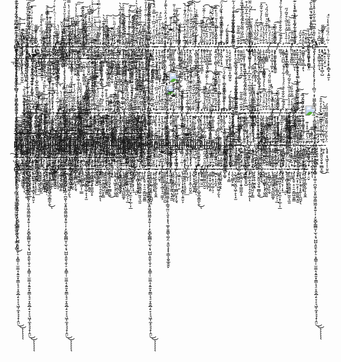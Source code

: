 ę̴̢̡̨̧̢̢̧̧̢̧̨̨̢̧̡̛̛̛̛̛̛͕̹̩̻̤̜͙̦͖͚̙͇̭̰͚̭̬̦͕̞̻͚͚̯̭̬̘͎̩͇͉̙̻̻̪̘̩̪̫̹̟̠̟͖̜̼͓͖̦͙͚̣̠̪̯̬̩̮̞͈͖̭͚͖̰͙̠͍̜͎̣̗̬̻̙͇̻̮̩̫̖͔̘̺̺͕͈̱̖̯͎̠͕̭̳̹̜̫̼̼̝͔͍̱͙͈̳͕̘̠̞̭̭̲̗̠̞͔͉͖͎̼͙͉͉̝̜̭̤̈̄̃̾́̋̄̍̅͊͆̿̍̆͋̾͒̽͐̆͐͛̎̔́̈́͒̃̓̈́̽̒́̃͆̏̆̅̋͊͗̓̇͗̿̄̎͛̉̈́̍̅̄̏̍̌̈́̊̊͗̅̿̌͆̒́̂̀̓̍̂́̅͒̍͛̿͆̓̂̍͋̋̔͂̆̒̏͒̎͆̋͋̋̋̄̈̍̅̇̇́̉͛̆̒͌̓͒̒̎̅͂̃̋̇̔͆͌̈́̾̋̈̄́̽̀͋͂̆͒̊̆̏͗͐̊͛̒̒̇̈́̎̾̏̀͊̔͑́͋̂̿̽̓̿̈́͆̀̏̀͗̍̽̎́̍͑̐̾̋̓̆̐̉̈́̃̏̾̀̄̃́̂̇̉̃̍̀̔̾̀̆̇̓̈́̀̃̂̎͒̾͑̒̈́̚͘͘͘͘̚̚̚̚͘͘̚̚̕̚̚͜͜͝͝͝͠͝͝͝͝͠͝͝͝͠͝͠͝ͅͅͅͅͅͅ-ͤ̊̓̎͒͏̢̬͍̪̱̳̥̖̯͓̠͇̗̙͠ͅ-̵̧͌͐̆ͮ̃͢͏̼̣̖͖͍̬̫̞̗͈͍͙̠͔̻̟̤-̸̜͈̯͖͙̖̹͚̬̈́̀̈͐̍͑̅͟-̋̓ͪ͆̒͒ͪ̒ͥ̓ͦ̍̿̉̀̑̚̚͝͏̵̷̫̟͕̯̗̺̥-̩̘̮͕͇͖̗̗̼̹̞ͯ̅͆̐ͪ͝-̶̨̋͆͌̍ͮ̄̎ͦ̋̕҉̧͉̮̭̮̯͎̼͙̩̟̻̹̺-̵̦͖͍̙̦̤͙̹̮̏̓̾ͥ̓̄̋͘͞-̢̦̼͈̝̦͓͙̙̝̻͓͎͍̮͕ͥ̃ͥ̈́̏ͩ͒̔̾ͧ́͘͟ͅ-̓́͋ͦ͗͏͍̦͓̗͉͖͕̲͚̝̭̠̙̜̥̬̠̗͟-̸͎̹̲̩̦͂ͭͩ̽ͥ̾̊̅ͫ͗̽̉͌ͦ̚͢͠-̨̧̩̗̗͙̼̜̮̤̬̼ͬ̓͛ͪͣͬ̅ͫͭ͟ͅ-̢̺̟̟̝̣̯̺̬͎͍́̓̀̉ͤ́͑ͧ̎̒͗͊̕ͅ-̸̸̴̧̠̖̜̬͚̟̞͚̝̙̣ͮͪ́̅̈́ͯ̐͗͗ͥͭͪ̒͒ͥ́ͥ̌̚͞-͌ͨ̆̏̄ͫ͑͑̀҉҉͓̝͔͕̙̖̦͈̹͕̺̥̲̭̳̼̙̱͜ͅ-̸̴͖͓̟̫͍̤͍̫̀̾̑ͣ̃-̷̸͇͚͚̰̼͈̦̬̮ͫ̎͛̑̈́̃̑ͩͦ̍́͜-̸̛̦͈̘̥͕̙̖̰͎ͧͧ̾̃ͦ̂ͫ͂ͯ̿͟͠-͋͐ͧ̓̎ͪͣ̓̏̾̐͛ͩ͑̔̿̽҉͏̛̩̼͈͙̱̹̺̝̲͕͈-̷̶̛̳͚̦̝̖̹͎̼̗͕̦ͪ͆̉̂̎̆ͯ̈́͑͗ͬ-̫͍̙̣̦͓̰̞̂̇ͯ͊̓̓͑̒́̚͘͜͟-̷̮̲̥͕̼̤͓̗͖͖̠̗̬͉͋͂͊̔ͬ̒́̐̄̏ͯ̀-̴̡̛̭͈̺͍͓̭͕̝̍͒͌̽̿̎-͌ͦ̽͛ͧ̑͊̋̎͑͐ͪ̔̈̌͏̢̗̝͙̭̺̻͔̰̬͎͙̻̳̰̳͓͚̬̕-͑̔̈̌̉͒͐̅ͪ́ͮ̂̃͠͠͏̧͚̝̳̫͓̟͍͈͙̹̱̥͔͝ͅ-̡̟͉̩̳̾̑ͣ̇͒ͫ̍̅ͮ̅̍̽̍́̐͆́́͟-̨̯̖͚͈̙̫̭͋̿ͤͫ̔͛̑͋̍͛ͥ̽̏ͧ͗̍ͮ̾̔́͢͞͠-̖̰͉̻̤͓̬͖̞͖̹̞̖̝̫̎̎͊ͦ́ͬ̏̈́̇̽ͪ͢͞-̶̷̧̼̰̯̱͖̈̈̅͌̎̉-̯͕͖̪͕̜̯̟͇̼̰͎̠ͯͪ̍́̃͑̐̽ͥͪͪͤ̓͋̿ͦͮ̅̚̕͠-̛̤͕͙̋̈́̍̓ͯ̊̽̇͊͢ͅ-̡̱̤͇̯͈̝̺͆ͬ̓ͪ̀͡͞-̴̢ͪ̐̄͊͛ͣ̑҉̞̙͚̤̭͓̼̜̖̝͕̮̣͍ͅͅ-̱͉͈̜͙͕̯̪̟̺̤̞̙͇ͥ͌̋̔ͫ͐̄̚̕-̡̛͙̯̜̥̫̭͙̱̆ͥ́ͥ͒ͦͭ̋ͪͪ͝-̷̢̥̬̰͈͉̬̯̘̲̻̝͚́̓̓͆̚͜-̰̹̟̽͒̍̄̅͋ͭ̎ͥͤ̎́ͫͯ̅́̀̀-̢͓̟͕͉͖̟̩̩̹̤̥̼̈́̀̎ͤ̌ͤ̈́͌̎̌͌͌ͩ̄̑́͠ͅ-̤̥̭̝͉̜͍̖̯̪̖̬͈̱ͩͪͯ̂͛ͬͪ̾̑̊͝ͅͅ-̙̙̻̳̘̪̺̯̗̯̩̬̋̎͋̿ͬ̓͛ͮ͘͞ͅ-̴̢̝̩͇̱̺͖͍͙̩̰̺̲͚̝͂̎ͥ̐͢-̠͚͚̤̥͙͇̣̖̫̤ͫ͂̈́̋͑͒̌͑̑ͯ̊͂́-̡̮̩̬̣̱̙̘̣͎̲̲̞̪̗̠̹̲ͪ̆ͩͥ̉͋͐̑̐̽ͤͯ̍ͩ͑͛̍͜-̡̡͕̻͖̼̜̘̦̤̤̟̼̠͓̜̲̹͎̲̾ͮ̅ͥ̅̽ͥͫ̋ͭ̽̑̂̍̊́͟-͐ͦ̅͒ͫ̋ͯ͐҉̡̝̬̳̞̠͔̦̦̟͢ͅ-̢̱͔̗̻͎͓͎̟̫̩̜ͦ͑̔̈́͌ͥͯ̾͑ͭ̂ͬ̎̔̓̄ͤ̂ͭ̕͜͢͠-̷̲̙̱̩̲̪͕̻̰̼͇͖̠̰͈͉̼͈̔ͬ͂͆ͤ̉ͮ͊ͯ̅̈͗̿̓́͛̓͡-ͪ̅́ͭ̃͐ͪ̔̍͒̍̂̑̌ͯ̽͌̚҉̹̣͈͖-̴̡̧̗͓̱̠̣̠̠̯͔͇͖̯͈̳͊̓̎͆̈͑̒̈́̋͆ͥ̊̿̐̈́̊̊ͧ͐-̵̴̨͙̩̼͙̹̫͕̙̦̣͇͚̼͙̤̱ͯͮ̓̑̾̌̒͑̈́̆ͬ̓̑-̱͔̩̘͈͙͕̘͔͙͍̹̖̪̪̟̖͊͋̊̏͊ͨ͐ͣ̍ͬ̃̅ͯ́͘-̵̧̥̩̲̖̣̹̻̗͙̘̄͂̽̆ͫ̒ͫ̎͑̐̚ͅ-̴̡̡̛̘̫̩̗͇͕̰̩̞̝̬̼̍ͬ̓̿̒̎̀ͫͨ͜ͅ-̢̊́̈ͨ̐͊͟͝҉̧̹̠̬͎-̸̗̱͚͍͇͚̝͕̲͎̘̠̫͖͕̊̽̈͆ͩ̿̀͐͗ͯ̌̚͢͡͠-̴̻͈̥̖̠̳͙͇͖͎̬̳̜̗̫̺ͬ̑͑̉͗̑͗͑ͬ̂̇ͤ́̓͛̍͑̎͜ͅ-̡ͣ̐̇̊̾ͤ̊̓ͫ͗͐̅̓͌̚͜͞͏͉̲̠͔̣͎͉͈̥͍̤͙̙̤̺̠̗̹̗-̢͓͔͙͇̲̗̱̞̼͍̣͉̟̱̫̒̄͆̾̓ͫ̂̉ͮ͘͢-̨̭̭̜͉̙͇̗̦̲̫̦͚̗̮͔́̽͗̍͑̑̄ͨ́̀͟-̸̴̞͉͓̖̹̙͈̗̹̲̻̺͕̙̗̱̘͐͆̀͊͋͑̽ͯ͆̈ͯ̈́̋̓̄ͭ̚̚͝͝ͅ-̙̙͔̹̗̗̮̝̰̥̠̺̯͌̒̏ͦ̋̄ͯ̊ͣ̏͊ͬ̒ͨ̊̉̄́͠-͒̐̎́ͨ̍̎̅ͨ̆̑̌ͨͪͫͥ̿ͫ͠͏̛҉̱͔̤̙̳̼̻̪͔̜̗̱͙̯̯̩̜̫͇-ͩͩ̐ͦ͐̓͂̒̂̋͑͜͏̷̝͙̟͕͕-̞̖̻̙̜̭̲̬̦̥̙͕̺͚ͭ͛ͤͨͮ̂̊̍̃ͫ̊̅͊͗͑͢͟͢-̷̡̛̤̟̥̱̘̖̥̯͔̩͚͍̟͙͈͓̀͊̔ͪͧͭ̈̾̃̋̌͒̑ͪ̔͑̀͝-̿̂̏̾̉͐̾ͫ̎̋̚҉̨̖̦̘̪̜̭̜̲̦̤̳͕-̍̏ͣͪ̄̈̅ͧͪ͊ͨ́ͬ͑͊̆̀͢͡҉̪̥̠̞̜̘̬-͙̹̙̪͈̖̻̻͓͈̹͇̎ͪ̈́͒̅̓͆͌̓͡-̛̺͎͚̞̞͈̱͚͑͒ͨ̾̆̈̏͊̿͛ͧͦ̈́ͬ̚̕͝͡ͅ-̽̔̂ͦ̃̄ͥ̇ͪ͆͑̌ͭ̆́́̀͏͏̮̟̠̝͇͢ͅͅ-̵̧͍͔̼̗̜̯̻̖̩̝͚͔̥̘̬͚͇͗̒̍̃́̕-̸́̉͋̑̓̊͌̂͛̔̎ͦͪ̽̅̑҉̠̹̳̗̩̤̬͍͕-̒ͮ̍̇̓҉̷̹̝͙͖̗̙͎̘̰͡-̡̀͗ͭ͋͐ͧ̏͒̅ͦͤͭ̊͋́̍̈̚͏͇̝̮̹͇̞̤͚̭̕͠-̷̨̛͉̣̮̜͈̥̙̖̯͌̆̊ͣͪͯ͢-̷̩̤̘̠̬̼̟͕̱̠͇̫̣͙̪̭̗̬̉̑ͩ̌͗ͫͬ́-̋̀̈͒ͭ̄̂̐̊̾ͦ́͒̀͏̵͚̬̪̹̯̼̟̤̺̥̳͇̰͈͜͠͡ͅͅ-̧̙͙̜̯͎͚̙̲͉̜̩̬̏ͬͧ͋̅̒̋͂̽ͬ͑̃̾͐ͭ̄́̍͋́͟-̴̛̝̖͙̦̞̰͖ͧ͊̅͗̿̌̊̃-̴̵̵̛̫͖͚͎̪̖̦̭̦͙͉̜̯̼̣̆͐̍̄ͧ̇ͬ͋ͬ̓̈́̈́ͧͤ̉̅̐ͣ-̜̠̼͚̝̘̹͖̬̜ͪ͊ͪ̎̒́͒͐̅̂̎̊̈͒͒̅̀̀͟ͅͅ-̢̈́̊̉ͧͨ́͒̃̅̂͆ͪ̅̓̑͆̓͒͢͏̠̟̼͖̩͕͖̼̺̖̗͚̹̫̲̗̺͙̣-̵̔̿̎͛̀ͭ̽̈́ͤͭ̒͗͛́ͨ̇̈͊̑̕͢͡҉̙̱̦͉̫̠̘-̢̢̢̒ͪ̃̋̏ͩ̾̾ͨ҉҉̣̲̫̜͚͍̟͓͓̼-̨͍̯̱͎̞̤̝͉̝̭̯̻̣͎̰̖̥ͬ̿̆̀̏̔ͨͫ́ͥ̕͟-̢̺͍̬̻̭͙̥͙̘̦̮̱͎͔̻̙̳̘͉̄ͬͪ̓ͯ̔͗̌͘͠-̨̠̖̩̟̲̻͎̘̪̗̰̠͐̑ͨ̂ͧ̈̓ͮ͆͒̀̀̓̉̌͒͂̽͞-̧͕͍̞͇͙͖̹̗̩͎͇̻̬̊͋̇ͣ̔͐̀͡ͅ-̘͍̣̝̮̻͇ͩ͛ͭ̀̑̓ͤ͗̄ͮͯ̎͂̈́̎́̀̕-̸̭̱̦̮̞͆ͦͤͣ́ͪͣͪ͑͐̚͢͟-̵̧̹̟̹͓̺̜̘͚̙̣̟̌ͮ̍͑̇́-̵̠̞̜̱̜͎̬̦̩̮̠͋̅̎̌̐̔̿̌͠͞-̸̣̠̙̼̫̤̝͎͈̗̰͚̼̠̃̌̿̏̃̕͞-̳̰̜̣ͨͨ̎͒͞-̧̰͇̹̼̪̺̀ͦͥ͂ͦ͋̐̄ͮͮͣ́́̉̍͋ͮ̾̚̕͠-̢̤̤̹͎̟̪̩̳̱̦̟̳̗̑ͥ̄ͣ̍̀̆̓͐ͦ̅̀̊̌̃́̋͘-̣̠͚̯̥̹̞̫͍̗͊͗̓̔́̿̆͋̏ͦ͝͠-̸̤̤̬̥̱̭̳̺̫̓̿ͮͦ̃͘͜͞-̽̐͒̆̄̔ͬ̃́̋ͤ̏̐̇̿̀̀҉̱̫͚̥̫̤̜͉̪̫̜ͅ-̙̮̯̞̞̼̩̩̪͔̙̭̗́̏̐́ͭ̄ͪ̇͋̔ͮ̓͛̊ͣ͛ͮ͊̀̀͞-̵̟͉̜̝̤͇̦̫͂̈́̒̆̑́͢-ͤ̊̓̎͒͏̢̬͍̪̱̳̥̖̯͓̠͇̗̙͠ͅ-̵̧͌͐̆ͮ̃͢͏̼̣̖͖͍̬̫̞̗͈͍͙̠͔̻̟̤-̸̜͈̯͖͙̖̹͚̬̈́̀̈͐̍͑̅͟-̋̓ͪ͆̒͒ͪ̒ͥ̓ͦ̍̿̉̀̑̚̚͝͏̵̷̫̟͕̯̗̺̥ę̴̢̡̨̧̢̢̧̧̢̧̨̨̢̧̡̛̛̛̛̛̛͕̹̩̻̤̜͙̦͖͚̙͇̭̰͚̭̬̦͕̞̻͚͚̯̭̬̘͎̩͇͉̙̻̻̪̘̩̪̫̹̟̠̟͖̜̼͓͖̦͙͚̣̠̪̯̬̩̮̞͈͖̭͚͖̰͙̠͍̜͎̣̗̬̻̙͇̻̮̩̫̖͔̘̺̺͕͈̱̖̯͎̠͕̭̳̹̜̫̼̼̝͔͍̱͙͈̳͕̘̠̞̭̭̲̗̠̞͔͉͖͎̼͙͉͉̝̜̭̤̈̄̃̾́̋̄̍̅͊͆̿̍̆͋̾͒̽͐̆͐͛̎̔́̈́͒̃̓̈́̽̒́̃͆̏̆̅̋͊͗̓̇͗̿̄̎͛̉̈́̍̅̄̏̍̌̈́̊̊͗̅̿̌͆̒́̂̀̓̍̂́̅͒̍͛̿͆̓̂̍͋̋̔͂̆̒̏͒̎͆̋͋̋̋̄̈̍̅̇̇́̉͛̆̒͌̓͒̒̎̅͂̃̋̇̔͆͌̈́̾̋̈̄́̽̀͋͂̆͒̊̆̏͗͐̊͛̒̒̇̈́̎̾̏̀͊̔͑́͋̂̿̽̓̿̈́͆̀̏̀͗̍̽̎́̍͑̐̾̋̓̆̐̉̈́̃̏̾̀̄̃́̂̇̉̃̍̀̔̾̀̆̇̓̈́̀̃̂̎͒̾͑̒̈́̚͘͘͘͘̚̚̚̚͘͘̚̚̕̚̚͜͜͝͝͝͠͝͝͝͝͠͝͝͝͠͝͠͝ͅͅͅͅͅͅ-̩̘̮͕͇͖̗̗̼̹̞ͯ̅͆̐ͪ͝-̶̨̋͆͌̍ͮ̄̎ͦ̋̕҉̧͉̮̭̮̯͎̼͙̩̟̻̹̺-̵̦͖͍̙̦̤͙̹̮̏̓̾ͥ̓̄̋͘͞-̢̦̼͈̝̦͓͙̙̝̻͓͎͍̮͕ͥ̃ͥ̈́̏ͩ͒̔̾ͧ́͘͟ͅ-̓́͋ͦ͗͏͍̦͓̗͉͖͕̲͚̝̭̠̙̜̥̬̠̗͟-̸͎̹̲̩̦͂ͭͩ̽ͥ̾̊̅ͫ͗̽̉͌ͦ̚͢͠-̨̧̩̗̗͙̼̜̮̤̬̼ͬ̓͛ͪͣͬ̅ͫͭ͟ͅ-̢̺̟̟̝̣̯̺̬͎͍́̓̀̉ͤ́͑ͧ̎̒͗͊̕ͅę̴̢̡̨̧̢̢̧̧̢̧̨̨̢̧̡̛̛̛̛̛̛͕̹̩̻̤̜͙̦͖͚̙͇̭̰͚̭̬̦͕̞̻͚͚̯̭̬̘͎̩͇͉̙̻̻̪̘̩̪̫̹̟̠̟͖̜̼͓͖̦͙͚̣̠̪̯̬̩̮̞͈͖̭͚͖̰͙̠͍̜͎̣̗̬̻̙͇̻̮̩̫̖͔̘̺̺͕͈̱̖̯͎̠͕̭̳̹̜̫̼̼̝͔͍̱͙͈̳͕̘̠̞̭̭̲̗̠̞͔͉͖͎̼͙͉͉̝̜̭̤̈̄̃̾́̋̄̍̅͊͆̿̍̆͋̾͒̽͐̆͐͛̎̔́̈́͒̃̓̈́̽̒́̃͆̏̆̅̋͊͗̓̇͗̿̄̎͛̉̈́̍̅̄̏̍̌̈́̊̊͗̅̿̌͆̒́̂̀̓̍̂́̅͒̍͛̿͆̓̂̍͋̋̔͂̆̒̏͒̎͆̋͋̋̋̄̈̍̅̇̇́̉͛̆̒͌̓͒̒̎̅͂̃̋̇̔͆͌̈́̾̋̈̄́̽̀͋͂̆͒̊̆̏͗͐̊͛̒̒̇̈́̎̾̏̀͊̔͑́͋̂̿̽̓̿̈́͆̀̏̀͗̍̽̎́̍͑̐̾̋̓̆̐̉̈́̃̏̾̀̄̃́̂̇̉̃̍̀̔̾̀̆̇̓̈́̀̃̂̎͒̾͑̒̈́̚͘͘͘͘̚̚̚̚͘͘̚̚̕̚̚͜͜͝͝͝͠͝͝͝͝͠͝͝͝͠͝͠͝ͅͅͅͅͅͅ-̸̸̴̧̠̖̜̬͚̟̞͚̝̙̣ͮͪ́̅̈́ͯ̐͗͗ͥͭͪ̒͒ͥ́ͥ̌̚͞-͌ͨ̆̏̄ͫ͑͑̀҉҉͓̝͔͕̙̖̦͈̹͕̺̥̲̭̳̼̙̱͜ͅ-̸̴͖͓̟̫͍̤͍̫̀̾̑ͣ̃-̷̸͇͚͚̰̼͈̦̬̮ͫ̎͛̑̈́̃̑ͩͦ̍́͜-̸̛̦͈̘̥͕̙̖̰͎ͧͧ̾̃ͦ̂ͫ͂ͯ̿͟͠-͋͐ͧ̓̎ͪͣ̓̏̾̐͛ͩ͑̔̿̽҉͏̛̩̼͈͙̱̹̺̝̲͕͈-̷̶̛̳͚̦̝̖̹͎̼̗͕̦ͪ͆̉̂̎̆ͯ̈́͑͗ͬ-̫͍̙̣̦͓̰̞̂̇ͯ͊̓̓͑̒́̚͘͜͟-̷̮̲̥͕̼̤͓̗͖͖̠̗̬͉͋͂͊̔ͬ̒́̐̄̏ͯ̀-̴̡̛̭͈̺͍͓̭͕̝̍͒͌̽̿̎-͌ͦ̽͛ͧ̑͊̋̎͑͐ͪ̔̈̌͏̢̗̝͙̭̺̻͔̰̬͎͙̻̳̰̳͓͚̬̕ę̴̢̡̨̧̢̢̧̧̢̧̨̨̢̧̡̛̛̛̛̛̛͕̹̩̻̤̜͙̦͖͚̙͇̭̰͚̭̬̦͕̞̻͚͚̯̭̬̘͎̩͇͉̙̻̻̪̘̩̪̫̹̟̠̟͖̜̼͓͖̦͙͚̣̠̪̯̬̩̮̞͈͖̭͚͖̰͙̠͍̜͎̣̗̬̻̙͇̻̮̩̫̖͔̘̺̺͕͈̱̖̯͎̠͕̭̳̹̜̫̼̼̝͔͍̱͙͈̳͕̘̠̞̭̭̲̗̠̞͔͉͖͎̼͙͉͉̝̜̭̤̈̄̃̾́̋̄̍̅͊͆̿̍̆͋̾͒̽͐̆͐͛̎̔́̈́͒̃̓̈́̽̒́̃͆̏̆̅̋͊͗̓̇͗̿̄̎͛̉̈́̍̅̄̏̍̌̈́̊̊͗̅̿̌͆̒́̂̀̓̍̂́̅͒̍͛̿͆̓̂̍͋̋̔͂̆̒̏͒̎͆̋͋̋̋̄̈̍̅̇̇́̉͛̆̒͌̓͒̒̎̅͂̃̋̇̔͆͌̈́̾̋̈̄́̽̀͋͂̆͒̊̆̏͗͐̊͛̒̒̇̈́̎̾̏̀͊̔͑́͋̂̿̽̓̿̈́͆̀̏̀͗̍̽̎́̍͑̐̾̋̓̆̐̉̈́̃̏̾̀̄̃́̂̇̉̃̍̀̔̾̀̆̇̓̈́̀̃̂̎͒̾͑̒̈́̚͘͘͘͘̚̚̚̚͘͘̚̚̕̚̚͜͜͝͝͝͠͝͝͝͝͠͝͝͝͠͝͠͝ͅͅͅͅͅͅ-͑̔̈̌̉͒͐̅ͪ́ͮ̂̃͠͠͏̧͚̝̳̫͓̟͍͈͙̹̱̥͔͝ͅ-̡̟͉̩̳̾̑ͣ̇͒ͫ̍̅ͮ̅̍̽̍́̐͆́́͟-̨̯̖͚͈̙̫̭͋̿ͤͫ̔͛̑͋̍͛ͥ̽̏ͧ͗̍ͮ̾̔́͢͞͠-̖̰͉̻̤͓̬͖̞͖̹̞̖̝̫̎̎͊ͦ́ͬ̏̈́̇̽ͪ͢͞-̶̷̧̼̰̯̱͖̈̈̅͌̎̉-̯͕͖̪͕̜̯̟͇̼̰͎̠ͯͪ̍́̃͑̐̽ͥͪͪͤ̓͋̿ͦͮ̅̚̕͠-̛̤͕͙̋̈́̍̓ͯ̊̽̇͊͢ͅ-̡̱̤͇̯͈̝̺͆ͬ̓ͪ̀͡͞-̴̢ͪ̐̄͊͛ͣ̑҉̞̙͚̤̭͓̼̜̖̝͕̮̣͍ͅͅ-̱͉͈̜͙͕̯̪̟̺̤̞̙͇ͥ͌̋̔ͫ͐̄̚̕-̡̛͙̯̜̥̫̭͙̱̆ͥ́ͥ͒ͦͭ̋ͪͪ͝-̷̢̥̬̰͈͉̬̯̘̲̻̝͚́̓̓͆̚͜-̰̹̟̽͒̍̄̅͋ͭ̎ͥͤ̎́ͫͯ̅́̀̀-̢͓̟͕͉͖̟̩̩̹̤̥̼̈́̀̎ͤ̌ͤ̈́͌̎̌͌͌ͩ̄̑́͠ͅ-̤̥̭̝͉̜͍̖̯̪̖̬͈̱ͩͪͯ̂͛ͬͪ̾̑̊͝ͅͅ-̙̙̻̳̘̪̺̯̗̯̩̬̋̎͋̿ͬ̓͛ͮ͘͞ͅ-̴̢̝̩͇̱̺͖͍͙̩̰̺̲͚̝͂̎ͥ̐͢-̠͚͚̤̥͙͇̣̖̫̤ͫ͂̈́̋͑͒̌͑̑ͯ̊͂́-̡̮̩̬̣̱̙̘̣͎̲̲̞̪̗̠̹̲ͪ̆ͩͥ̉͋͐̑̐̽ͤͯ̍ͩ͑͛̍͜-̡̡͕̻͖̼̜̘̦̤̤̟̼̠͓̜̲̹͎̲̾ͮ̅ͥ̅̽ͥͫ̋ͭ̽̑̂̍̊́͟-͐ͦ̅͒ͫ̋ͯ͐҉̡̝̬̳̞̠͔̦̦̟͢ͅ-̢̱͔̗̻͎͓͎̟̫̩̜ͦ͑̔̈́͌ͥͯ̾͑ͭ̂ͬ̎̔̓̄ͤ̂ͭ̕͜͢͠-̷̲̙̱̩̲̪͕̻̰̼͇͖̠̰͈͉̼͈̔ͬ͂͆ͤ̉ͮ͊ͯ̅̈͗̿̓́͛̓͡-ͪ̅́ͭ̃͐ͪ̔̍͒̍̂̑̌ͯ̽͌̚҉̹̣͈͖-̴̡̧̗͓̱̠̣̠̠̯͔͇͖̯͈̳͊̓̎͆̈͑̒̈́̋͆ͥ̊̿̐̈́̊̊ͧ͐-̵̴̨͙̩̼͙̹̫͕̙̦̣͇͚̼͙̤̱ͯͮ̓̑̾̌̒͑̈́̆ͬ̓̑-̱͔̩̘͈͙͕̘͔͙͍̹̖̪̪̟̖͊͋̊̏͊ͨ͐ͣ̍ͬ̃̅ͯ́͘-̵̧̥̩̲̖̣̹̻̗͙̘̄͂̽̆ͫ̒ͫ̎͑̐̚ͅę̴̢̡̨̧̢̢̧̧̢̧̨̨̢̧̡̛̛̛̛̛̛͕̹̩̻̤̜͙̦͖͚̙͇̭̰͚̭̬̦͕̞̻͚͚̯̭̬̘͎̩͇͉̙̻̻̪̘̩̪̫̹̟̠̟͖̜̼͓͖̦͙͚̣̠̪̯̬̩̮̞͈͖̭͚͖̰͙̠͍̜͎̣̗̬̻̙͇̻̮̩̫̖͔̘̺̺͕͈̱̖̯͎̠͕̭̳̹̜̫̼̼̝͔͍̱͙͈̳͕̘̠̞̭̭̲̗̠̞͔͉͖͎̼͙͉͉̝̜̭̤̈̄̃̾́̋̄̍̅͊͆̿̍̆͋̾͒̽͐̆͐͛̎̔́̈́͒̃̓̈́̽̒́̃͆̏̆̅̋͊͗̓̇͗̿̄̎͛̉̈́̍̅̄̏̍̌̈́̊̊͗̅̿̌͆̒́̂̀̓̍̂́̅͒̍͛̿͆̓̂̍͋̋̔͂̆̒̏͒̎͆̋͋̋̋̄̈̍̅̇̇́̉͛̆̒͌̓͒̒̎̅͂̃̋̇̔͆͌̈́̾̋̈̄́̽̀͋͂̆͒̊̆̏͗͐̊͛̒̒̇̈́̎̾̏̀͊̔͑́͋̂̿̽̓̿̈́͆̀̏̀͗̍̽̎́̍͑̐̾̋̓̆̐̉̈́̃̏̾̀̄̃́̂̇̉̃̍̀̔̾̀̆̇̓̈́̀̃̂̎͒̾͑̒̈́̚͘͘͘͘̚̚̚̚͘͘̚̚̕̚̚͜͜͝͝͝͠͝͝͝͝͠͝͝͝͠͝͠͝ͅͅͅͅͅͅ<p align="center">r͊͌́́ͫͥͪͦͤͮ̋ͨ̊̽̽̿̇̽ͬ͋͛̈́̈́̓̂ͮ̔͊̄̓ͩ͆ͪ̋̈͒̄̃̎͛̓̃͑ͨ̆̿̇ͣ̆͌͌ͣ̋̉̌̌̂ͪ̐̾́ͯ̋ͪͮͯ͌̆ͣ͊ͥ͂̽͐̊̾̈̓̾͋̄̎ͤͭ̒͌͌̽̓̉͑̅ͭ͌ͮ̋̓̚̚̚҉̸̷́͡͡͡͏̶̧̕͘͘̕͢͟͡͡͡͞҉̶̗̜͇̟̗̦̞̦̹͉̻̦̱̹͕̙͈͔̳͔̗̗͖̮̭̩̙͓̜͎̰̼̳̠̮̦͔̳̹͉͖̬͈̟̘͚̞̞͙̠͓̣̖̻̲̣̻͚̱͇̫͚̩̟̜̳̘̰̤̣̖̮̞͔͓͉͚͎͈͈͇̖͚̗̤͔̱̫̖̟̟̜̳͎̭̬̲̭̭̙͞
	<a href="https://www.youtube.com/watch?v=dQw4w9WgXcQ">
		<img src="https://visitor-badge.glitch.me/badge?page_id=klNuno.visitor&left_color=black&right_color=purple">
	</a>
	<br />
	<a href="https://www.youtube.com/watch?v=dQw4w9WgXcQ">
		<img src="https://github-readme-stats.vercel.app/api?username=klNuno&count_private=true&include_all_commits=true&show_icons=true&theme=midnight-purple">
	<br />	
	</a>
	-ͤ̊̓̎͒͏̢̬͍̪̱̳̥̖̯͓̠͇̗̙͠ͅ-̵̧͌͐̆ͮ̃͢͏̼̣̖͖͍̬̫̞̗͈͍͙̠͔̻̟̤-̸̜͈̯͖͙̖̹͚̬̈́̀̈͐̍͑̅͟-̋̓ͪ͆̒͒ͪ̒ͥ̓ͦ̍̿̉̀̑̚̚͝͏̵̷̫̟͕̯̗̺̥-̩̘̮͕͇͖̗̗̼̹̞ͯ̅͆̐ͪ͝-̶̨̋͆͌̍ͮ̄̎ͦ̋̕҉̧͉̮̭̮̯͎̼͙̩̟̻̹̺-̵̦͖͍̙̦̤͙̹̮̏̓̾ͥ̓̄̋͘͞-̢̦̼͈̝̦͓͙̙̝̻͓͎͍̮͕ͥ̃ͥ̈́̏ͩ͒̔̾ͧ́͘͟ͅ-̓́͋ͦ͗͏͍̦͓̗͉͖͕̲͚̝̭̠̙̜̥̬̠̗͟-̸͎̹̲̩̦͂ͭͩ̽ͥ̾̊̅ͫ͗̽̉͌ͦ̚͢͠-̨̧̩̗̗͙̼̜̮̤̬̼ͬ̓͛ͪͣͬ̅ͫͭ͟ͅ-̢̺̟̟̝̣̯̺̬͎͍́̓̀̉ͤ́͑ͧ̎̒͗͊̕ͅ-̸̸̴̧̠̖̜̬͚̟̞͚̝̙̣ͮͪ́̅̈́ͯ̐͗͗ͥͭͪ̒͒ͥ́ͥ̌̚͞-͌ͨ̆̏̄ͫ͑͑̀҉҉͓̝͔͕̙̖̦͈̹͕̺̥̲̭̳̼̙̱͜ͅ-̸̴͖͓̟̫͍̤͍̫̀̾̑ͣ̃-̷̸͇͚͚̰̼͈̦̬̮ͫ̎͛̑̈́̃̑ͩͦ̍́͜-̸̛̦͈̘̥͕̙̖̰͎ͧͧ̾̃ͦ̂ͫ͂ͯ̿͟͠-͋͐ͧ̓̎ͪͣ̓̏̾̐͛ͩ͑̔̿̽҉͏̛̩̼͈͙̱̹̺̝̲͕͈-̷̶̛̳͚̦̝̖̹͎̼̗͕̦ͪ͆̉̂̎̆ͯ̈́͑͗ͬ-̫͍̙̣̦͓̰̞̂̇ͯ͊̓̓͑̒́̚͘͜͟-̷̮̲̥͕̼̤͓̗͖͖̠̗̬͉͋͂͊̔ͬ̒́̐̄̏ͯ̀-̴̡̛̭͈̺͍͓̭͕̝̍͒͌̽̿̎-͌ͦ̽͛ͧ̑͊̋̎͑͐ͪ̔̈̌͏̢̗̝͙̭̺̻͔̰̬͎͙̻̳̰̳͓͚̬̕-͑̔̈̌̉͒͐̅ͪ́ͮ̂̃͠͠͏̧͚̝̳̫͓̟͍͈͙̹̱̥͔͝ͅ-̡̟͉̩̳̾̑ͣ̇͒ͫ̍̅ͮ̅̍̽̍́̐͆́́͟-̨̯̖͚͈̙̫̭͋̿ͤͫ̔͛̑͋̍͛ͥ̽̏ͧ͗̍ͮ̾̔́͢͞͠-̖̰͉̻̤͓̬͖̞͖̹̞̖̝̫̎̎͊ͦ́ͬ̏̈́̇̽ͪ͢͞-̶̷̧̼̰̯̱͖̈̈̅͌̎̉-̯͕͖̪͕̜̯̟͇̼̰͎̠ͯͪ̍́̃͑̐̽ͥͪͪͤ̓͋̿ͦͮ̅̚̕͠-̛̤͕͙̋̈́̍̓ͯ̊̽̇͊͢ͅ-̡̱̤͇̯͈̝̺͆ͬ̓ͪ̀͡͞-̴̢ͪ̐̄͊͛ͣ̑҉̞̙͚̤̭͓̼̜̖̝͕̮̣͍ͅͅ-̱͉͈̜͙͕̯̪̟̺̤̞̙͇ͥ͌̋̔ͫ͐̄̚̕-̡̛͙̯̜̥̫̭͙̱̆ͥ́ͥ͒ͦͭ̋ͪͪ͝-̷̢̥̬̰͈͉̬̯̘̲̻̝͚́̓̓͆̚͜-̰̹̟̽͒̍̄̅͋ͭ̎ͥͤ̎́ͫͯ̅́̀̀-̢͓̟͕͉͖̟̩̩̹̤̥̼̈́̀̎ͤ̌ͤ̈́͌̎̌͌͌ͩ̄̑́͠ͅ-̤̥̭̝͉̜͍̖̯̪̖̬͈̱ͩͪͯ̂͛ͬͪ̾̑̊͝ͅͅ-̙̙̻̳̘̪̺̯̗̯̩̬̋̎͋̿ͬ̓͛ͮ͘͞ͅ-̴̢̝̩͇̱̺͖͍͙̩̰̺̲͚̝͂̎ͥ̐͢-̠͚͚̤̥͙͇̣̖̫̤ͫ͂̈́̋͑͒̌͑̑ͯ̊͂́-̡̮̩̬̣̱̙̘̣͎̲̲̞̪̗̠̹̲ͪ̆ͩͥ̉͋͐̑̐̽ͤͯ̍ͩ͑͛̍͜-̡̡͕̻͖̼̜̘̦̤̤̟̼̠͓̜̲̹͎̲̾ͮ̅ͥ̅̽ͥͫ̋ͭ̽̑̂̍̊́͟-͐ͦ̅͒ͫ̋ͯ͐҉̡̝̬̳̞̠͔̦̦̟͢ͅ-̢̱͔̗̻͎͓͎̟̫̩̜ͦ͑̔̈́͌ͥͯ̾͑ͭ̂ͬ̎̔̓̄ͤ̂ͭ̕͜͢͠-̷̲̙̱̩̲̪͕̻̰̼͇͖̠̰͈͉̼͈̔ͬ͂͆ͤ̉ͮ͊ͯ̅̈͗̿̓́͛̓͡-ͪ̅́ͭ̃͐ͪ̔̍͒̍̂̑̌ͯ̽͌̚҉̹̣͈͖-̴̡̧̗͓̱̠̣̠̠̯͔͇͖̯͈̳͊̓̎͆̈͑̒̈́̋͆ͥ̊̿̐̈́̊̊ͧ͐-̵̴̨͙̩̼͙̹̫͕̙̦̣͇͚̼͙̤̱ͯͮ̓̑̾̌̒͑̈́̆ͬ̓̑-̱͔̩̘͈͙͕̘͔͙͍̹̖̪̪̟̖͊͋̊̏͊ͨ͐ͣ̍ͬ̃̅ͯ́͘-̵̧̥̩̲̖̣̹̻̗͙̘̄͂̽̆ͫ̒ͫ̎͑̐̚ͅ-̴̡̡̛̘̫̩̗͇͕̰̩̞̝̬̼̍ͬ̓̿̒̎̀ͫͨ͜ͅ-̢̊́̈ͨ̐͊͟͝҉̧̹̠̬͎-̸̗̱͚͍͇͚̝͕̲͎̘̠̫͖͕̊̽̈͆ͩ̿̀͐͗ͯ̌̚͢͡͠-̴̻͈̥̖̠̳͙͇͖͎̬̳̜̗̫̺ͬ̑͑̉͗̑͗͑ͬ̂̇ͤ́̓͛̍͑̎͜ͅ-̡ͣ̐̇̊̾ͤ̊̓ͫ͗͐̅̓͌̚͜͞͏͉̲̠͔̣͎͉͈̥͍̤͙̙̤̺̠̗̹̗-̢͓͔͙͇̲̗̱̞̼͍̣͉̟̱̫̒̄͆̾̓ͫ̂̉ͮ͘͢-̨̭̭̜͉̙͇̗̦̲̫̦͚̗̮͔́̽͗̍͑̑̄ͨ́̀͟-̸̴̞͉͓̖̹̙͈̗̹̲̻̺͕̙̗̱̘͐͆̀͊͋͑̽ͯ͆̈ͯ̈́̋̓̄ͭ̚̚͝͝ͅ-̙̙͔̹̗̗̮̝̰̥̠̺̯͌̒̏ͦ̋̄ͯ̊ͣ̏͊ͬ̒ͨ̊̉̄́͠-͒̐̎́ͨ̍̎̅ͨ̆̑̌ͨͪͫͥ̿ͫ͠͏̛҉̱͔̤̙̳̼̻̪͔̜̗̱͙̯̯̩̜̫͇-ͩͩ̐ͦ͐̓͂̒̂̋͑͜͏̷̝͙̟͕͕-̞̖̻̙̜̭̲̬̦̥̙͕̺͚ͭ͛ͤͨͮ̂̊̍̃ͫ̊̅͊͗͑͢͟͢-̷̡̛̤̟̥̱̘̖̥̯͔̩͚͍̟͙͈͓̀͊̔ͪͧͭ̈̾̃̋̌͒̑ͪ̔͑̀͝-̿̂̏̾̉͐̾ͫ̎̋̚҉̨̖̦̘̪̜̭̜̲̦̤̳͕-̍̏ͣͪ̄̈̅ͧͪ͊ͨ́ͬ͑͊̆̀͢͡҉̪̥̠̞̜̘̬-͙̹̙̪͈̖̻̻͓͈̹͇̎ͪ̈́͒̅̓͆͌̓͡-̛̺͎͚̞̞͈̱͚͑͒ͨ̾̆̈̏͊̿͛ͧͦ̈́ͬ̚̕͝͡ͅ-̽̔̂ͦ̃̄ͥ̇ͪ͆͑̌ͭ̆́́̀͏͏̮̟̠̝͇͢ͅͅ-̵̧͍͔̼̗̜̯̻̖̩̝͚͔̥̘̬͚͇͗̒̍̃́̕-̸́̉͋̑̓̊͌̂͛̔̎ͦͪ̽̅̑҉̠̹̳̗̩̤̬͍͕-̒ͮ̍̇̓҉̷̹̝͙͖̗̙͎̘̰͡-̡̀͗ͭ͋͐ͧ̏͒̅ͦͤͭ̊͋́̍̈̚͏͇̝̮̹͇̞̤͚̭̕͠-̷̨̛͉̣̮̜͈̥̙̖̯͌̆̊ͣͪͯ͢-̷̩̤̘̠̬̼̟͕̱̠͇̫̣͙̪̭̗̬̉̑ͩ̌͗ͫͬ́-̋̀̈͒ͭ̄̂̐̊̾ͦ́͒̀͏̵͚̬̪̹̯̼̟̤̺̥̳͇̰͈͜͠͡ͅͅ-̧̙͙̜̯͎͚̙̲͉̜̩̬̏ͬͧ͋̅̒̋͂̽ͬ͑̃̾͐ͭ̄́̍͋́͟-̴̛̝̖͙̦̞̰͖ͧ͊̅͗̿̌̊̃-̴̵̵̛̫͖͚͎̪̖̦̭̦͙͉̜̯̼̣̆͐̍̄ͧ̇ͬ͋ͬ̓̈́̈́ͧͤ̉̅̐ͣ-̜̠̼͚̝̘̹͖̬̜ͪ͊ͪ̎̒́͒͐̅̂̎̊̈͒͒̅̀̀͟ͅͅ-̢̈́̊̉ͧͨ́͒̃̅̂͆ͪ̅̓̑͆̓͒͢͏̠̟̼͖̩͕͖̼̺̖̗͚̹̫̲̗̺͙̣-̵̔̿̎͛̀ͭ̽̈́ͤͭ̒͗͛́ͨ̇̈͊̑̕͢͡҉̙̱̦͉̫̠̘-̢̢̢̒ͪ̃̋̏ͩ̾̾ͨ҉҉̣̲̫̜͚͍̟͓͓̼-̨͍̯̱͎̞̤̝͉̝̭̯̻̣͎̰̖̥ͬ̿̆̀̏̔ͨͫ́ͥ̕͟-̢̺͍̬̻̭͙̥͙̘̦̮̱͎͔̻̙̳̘͉̄ͬͪ̓ͯ̔͗̌͘͠-̨̠̖̩̟̲̻͎̘̪̗̰̠͐̑ͨ̂ͧ̈̓ͮ͆͒̀̀̓̉̌͒͂̽͞-̧͕͍̞͇͙͖̹̗̩͎͇̻̬̊͋̇ͣ̔͐̀͡ͅ-̘͍̣̝̮̻͇ͩ͛ͭ̀̑̓ͤ͗̄ͮͯ̎͂̈́̎́̀̕-̸̭̱̦̮̞͆ͦͤͣ́ͪͣͪ͑͐̚͢͟-̵̧̹̟̹͓̺̜̘͚̙̣̟̌ͮ̍͑̇́-̵̠̞̜̱̜͎̬̦̩̮̠͋̅̎̌̐̔̿̌͠͞-̸̣̠̙̼̫̤̝͎͈̗̰͚̼̠̃̌̿̏̃̕͞-̳̰̜̣ͨͨ̎͒͞-̧̰͇̹̼̪̺̀ͦͥ͂ͦ͋̐̄ͮͮͣ́́̉̍͋ͮ̾̚̕͠-̢̤̤̹͎̟̪̩̳̱̦̟̳̗̑ͥ̄ͣ̍̀̆̓͐ͦ̅̀̊̌̃́̋͘-̣̠͚̯̥̹̞̫͍̗͊͗̓̔́̿̆͋̏ͦ͝͠-̸̤̤̬̥̱̭̳̺̫̓̿ͮͦ̃͘͜͞-̽̐͒̆̄̔ͬ̃́̋ͤ̏̐̇̿̀̀҉̱̫͚̥̫̤̜͉̪̫̜ͅ-̙̮̯̞̞̼̩̩̪͔̙̭̗́̏̐́ͭ̄ͪ̇͋̔ͮ̓͛̊ͣ͛ͮ͊̀̀͞-̵̟͉̜̝̤͇̦̫͂̈́̒̆̑́͢
	<a href="https://www.youtube.com/watch?v=dQw4w9WgXcQ">
		<img src="https://github-readme-stats.vercel.app/api/top-langs/?username=klNuno&layout=compact&theme=midnight-purple">
	</a>-ͤ̊̓̎͒͏̢̬͍̪̱̳̥̖̯͓̠͇̗̙͠ͅ
</p>-ͤ̊̓̎͒͏̢̬͍̪̱̳̥̖̯͓̠͇̗̙͠ͅ-̵̧͌͐̆ͮ̃͢͏̼̣̖͖͍̬̫̞̗͈͍͙̠͔̻̟̤-̸̜͈̯͖͙̖̹͚̬̈́̀̈͐̍͑̅͟-̋̓ͪ͆̒͒ͪ̒ͥ̓ͦ̍̿̉̀̑̚̚͝͏̵̷̫̟͕̯̗̺̥-̩̘̮͕͇͖̗̗̼̹̞ͯ̅͆̐ͪ͝-̶̨̋͆͌̍ͮ̄̎ͦ̋̕҉̧͉̮̭̮̯͎̼͙̩̟̻̹̺-̵̦͖͍̙̦̤͙̹̮̏̓̾ͥ̓̄̋͘͞-̢̦̼͈̝̦͓͙̙̝̻͓͎͍̮͕ͥ̃ͥ̈́̏ͩ͒̔̾ͧ́͘͟ͅ-̓́͋ͦ͗͏͍̦͓̗͉͖͕̲͚̝̭̠̙̜̥̬̠̗͟-̸͎̹̲̩̦͂ͭͩ̽ͥ̾̊̅ͫ͗̽̉͌ͦ̚͢͠-̨̧̩̗̗͙̼̜̮̤̬̼ͬ̓͛ͪͣͬ̅ͫͭ͟ͅ-̢̺̟̟̝̣̯̺̬͎͍́̓̀̉ͤ́͑ͧ̎̒͗͊̕ͅ-̸̸̴̧̠̖̜̬͚̟̞͚̝̙̣ͮͪ́̅̈́ͯ̐͗͗ͥͭͪ̒͒ͥ́ͥ̌̚͞-͌ͨ̆̏̄ͫ͑͑̀҉҉͓̝͔͕̙̖̦͈̹͕̺̥̲̭̳̼̙̱͜ͅ-̸̴͖͓̟̫͍̤͍̫̀̾̑ͣ̃-̷̸͇͚͚̰̼͈̦̬̮ͫ̎͛̑̈́̃̑ͩͦ̍́͜-̸̛̦͈̘̥͕̙̖̰͎ͧͧ̾̃ͦ̂ͫ͂ͯ̿͟͠-͋͐ͧ̓̎ͪͣ̓̏̾̐͛ͩ͑̔̿̽҉͏̛̩̼͈͙̱̹̺̝̲͕͈-̷̶̛̳͚̦̝̖̹͎̼̗͕̦ͪ͆̉̂̎̆ͯ̈́͑͗ͬ-̫͍̙̣̦͓̰̞̂̇ͯ͊̓̓͑̒́̚͘͜͟-̷̮̲̥͕̼̤͓̗͖͖̠̗̬͉͋͂͊̔ͬ̒́̐̄̏ͯ̀-̴̡̛̭͈̺͍͓̭͕̝̍͒͌̽̿̎-͌ͦ̽͛ͧ̑͊̋̎͑͐ͪ̔̈̌͏̢̗̝͙̭̺̻͔̰̬͎͙̻̳̰̳͓͚̬̕-͑̔̈̌̉͒͐̅ͪ́ͮ̂̃͠͠͏̧͚̝̳̫͓̟͍͈͙̹̱̥͔͝ͅ-̡̟͉̩̳̾̑ͣ̇͒ͫ̍̅ͮ̅̍̽̍́̐͆́́͟-̨̯̖͚͈̙̫̭͋̿ͤͫ̔͛̑͋̍͛ͥ̽̏ͧ͗̍ͮ̾̔́͢͞͠-̖̰͉̻̤͓̬͖̞͖̹̞̖̝̫̎̎͊ͦ́ͬ̏̈́̇̽ͪ͢͞-̶̷̧̼̰̯̱͖̈̈̅͌̎̉-̯͕͖̪͕̜̯̟͇̼̰͎̠ͯͪ̍́̃͑̐̽ͥͪͪͤ̓͋̿ͦͮ̅̚̕͠-̛̤͕͙̋̈́̍̓ͯ̊̽̇͊͢ͅ-̡̱̤͇̯͈̝̺͆ͬ̓ͪ̀͡͞-̴̢ͪ̐̄͊͛ͣ̑҉̞̙͚̤̭͓̼̜̖̝͕̮̣͍ͅͅ-̱͉͈̜͙͕̯̪̟̺̤̞̙͇ͥ͌̋̔ͫ͐̄̚̕-̡̛͙̯̜̥̫̭͙̱̆ͥ́ͥ͒ͦͭ̋ͪͪ͝-̷̢̥̬̰͈͉̬̯̘̲̻̝͚́̓̓͆̚͜-̰̹̟̽͒̍̄̅͋ͭ̎ͥͤ̎́ͫͯ̅́̀̀-̢͓̟͕͉͖̟̩̩̹̤̥̼̈́̀̎ͤ̌ͤ̈́͌̎̌͌͌ͩ̄̑́͠ͅ-̤̥̭̝͉̜͍̖̯̪̖̬͈̱ͩͪͯ̂͛ͬͪ̾̑̊͝ͅͅ-̙̙̻̳̘̪̺̯̗̯̩̬̋̎͋̿ͬ̓͛ͮ͘͞ͅ-̴̢̝̩͇̱̺͖͍͙̩̰̺̲͚̝͂̎ͥ̐͢-̠͚͚̤̥͙͇̣̖̫̤ͫ͂̈́̋͑͒̌͑̑ͯ̊͂́-̡̮̩̬̣̱̙̘̣͎̲̲̞̪̗̠̹̲ͪ̆ͩͥ̉͋͐̑̐̽ͤͯ̍ͩ͑͛̍͜-̡̡͕̻͖̼̜̘̦̤̤̟̼̠͓̜̲̹͎̲̾ͮ̅ͥ̅̽ͥͫ̋ͭ̽̑̂̍̊́͟-͐ͦ̅͒ͫ̋ͯ͐҉̡̝̬̳̞̠͔̦̦̟͢ͅ-̢̱͔̗̻͎͓͎̟̫̩̜ͦ͑̔̈́͌ͥͯ̾͑ͭ̂ͬ̎̔̓̄ͤ̂ͭ̕͜͢͠-̷̲̙̱̩̲̪͕̻̰̼͇͖̠̰͈͉̼͈̔ͬ͂͆ͤ̉ͮ͊ͯ̅̈͗̿̓́͛̓͡-ͪ̅́ͭ̃͐ͪ̔̍͒̍̂̑̌ͯ̽͌̚҉̹̣͈͖-̴̡̧̗͓̱̠̣̠̠̯͔͇͖̯͈̳͊̓̎͆̈͑̒̈́̋͆ͥ̊̿̐̈́̊̊ͧ͐lḽ̵̛̜̦͉̈́̿͝l̸̛̹̓̊́͒l̷̡̹̭̂l̵̗̻̭͉̎̏͑͑l̷̩̩̻̲͋̒̚ͅl̵̰̟̻̾̎̌̃̑l̶̡̩̠̙͋̎l̵͍̜̟̹̑͛̉l̸̨͍̰̠̥̂̋̑l̶̦̖̋̾̓̏̏ļ̸̖̦̮̆̊̅͜l̸̺͇̏͆̈́̚l̴̥͇͇̾́͑̊͘l̵̗͆͛͂̈͝l̷̨͕͍̺̮͑͝l̵͕̖̫̆̍̆̽̕l̷̢̟͖̖̦̂̓̎̅͠l̶͈͈̹̮̀l̶͇̤̬̖̦̇͒͘l̷̻͇͑̑ͅl̷̦̘̏͆́́̕ḻ̵̛͙̥̋͠l̵̖̑̔͌l̶̡̞͔̕l̴̥̔̉l̴͖̀͗͑̕͝l̷̦̻͍̘͑l̷̳͒̌̚l̸̲̘̲̟̄̀̎ĺ̵̞̳̋̓̕l̸̝̞̦̽̓̃l̴̠̙̯̥͝l̸͍̓͂̓̀͠l̷̲̆͌̃̊̿ͅḷ̸̤͊͗́͆l̸̘̿l̸̹̖̈́̅̑̍̌l̵̯̦̺̬̠̇̄̇l̸͖̦̇͊̈̒́ͅľ̸̙͎͂̋͂͝ͅļ̵̛̞̬̳̉͌͝ͅl̶̰̘͍̝̏́̐͘͝ĺ̶̲̊̀͘ļ̶͎̫̬͌̋͂l̷͈͋͐̐́̀l̵͈̀́ͅl̸̨̘̎̒̓̎͜l̸̥̖̒͜ͅl̴̢̮͓͓̗̏̄̐̿̔l̸̖͌l̸̜͝l̷̦̖͗l̸̳͗l̷̛̬̰̱͚͂̅͘l̸̠͐̅̽l̶̦̎̀̈́ḻ̶̮͉̺͐l̷̯͛̍l̷̡͈̯͐̎͗l̸̖͓͖̜̦̄͗̓l̷̯̠̲̅̾̃̈́ľ̸̡̟̮̙̗̏̇̈́l̸̥̇̓̅̈́l̷͉̝̈̓l̴̼̝͓̖͉̓͒̍l̴̨̠̰̀ḻ̷̰̽̈́͘l̵̬̠͖͆̿͑̉͝ͅĺ̴̙͕̭̳͜l̴͔̗̼̀̇̎̒͒l̵̨̝̣̄̔͝l̵͐̉̃͜l̸̢͕͆͊l̵̡̜̻͆l̵̪̈́̇͝ļ̵̞͖͓̏̋̆͆l̵̺̤͕̂̕ļ̷̛̮̖̓̊̽̀l̴̩̹̹̯̫͠l̸̬̫̾́̏̋l̵̻̞͚̒̃̓̉l̴͖̄̈́̕̕l̵͔͑͌̌̍͌l̷̲̽̈l̶͔͙̝͖͙̍-̸͎̹̲̩̦͂ͭͩ̽ͥ̾̊̅ͫ͗̽̉͌ͦ̚͢͠l̷̠̦̠͇̩͑̕l̸͚̦͓̤͉̎͝l̸̫͇͈̜̬̐́̌̀̐l̷̬͈̙̯̉̀l̴̲̝̣̱̀̽-ͤ̊̓̎͒͏̢̬͍̪̱̳̥̖̯͓̠͇̗̙͠ͅ-̵̧͌͐̆ͮ̃͢͏̼̣̖͖͍̬̫̞̗͈͍͙̠͔̻̟̤-̸̜͈̯͖͙̖̹͚̬̈́̀̈͐̍͑̅͟-̋̓ͪ͆̒͒ͪ̒ͥ̓ͦ̍̿̉̀̑̚̚͝͏̵̷̫̟͕̯̗̺̥-̩̘̮͕͇͖̗̗̼̹̞ͯ̅͆̐ͪ͝-̶̨̋͆͌̍ͮ̄̎ͦ̋̕҉̧͉̮̭̮̯͎̼͙̩̟̻̹̺-̵̦͖͍̙̦̤͙̹̮̏̓̾ͥ̓̄̋͘͞-̢̦̼͈̝̦͓͙̙̝̻͓͎͍̮͕ͥ̃ͥ̈́̏ͩ͒̔̾ͧ́͘͟ͅ-̓́͋ͦ͗͏͍̦͓̗͉͖͕̲͚̝̭̠̙̜̥̬̠̗͟-̸͎̹̲̩̦͂ͭͩ̽ͥ̾̊̅ͫ͗̽̉͌ͦ̚͢͠-̨̧̩̗̗͙̼̜̮̤̬̼ͬ̓͛ͪͣͬ̅ͫͭ͟ͅ-̢̺̟̟̝̣̯̺̬͎͍́̓̀̉ͤ́͑ͧ̎̒͗͊̕ͅ-̸̸̴̧̠̖̜̬͚̟̞͚̝̙̣ͮͪ́̅̈́ͯ̐͗͗ͥͭͪ̒͒ͥ́ͥ̌̚͞-͌ͨ̆̏̄ͫ͑͑̀҉҉͓̝͔͕̙̖̦͈̹͕̺̥̲̭̳̼̙̱͜ͅ-̸̴͖͓̟̫͍̤͍̫̀̾̑ͣ̃-̷̸͇͚͚̰̼͈̦̬̮ͫ̎͛̑̈́̃̑ͩͦ̍́͜-̸̛̦͈̘̥͕̙̖̰͎ͧͧ̾̃ͦ̂ͫ͂ͯ̿͟͠-͋͐ͧ̓̎ͪͣ̓̏̾̐͛ͩ͑̔̿̽҉͏̛̩̼͈͙̱̹̺̝̲͕͈-̷̶̛̳͚̦̝̖̹͎̼̗͕̦ͪ͆̉̂̎̆ͯ̈́͑͗ͬ-̫͍̙̣̦͓̰̞̂̇ͯ͊̓̓͑̒́̚͘͜͟-̷̮̲̥͕̼̤͓̗͖͖̠̗̬͉͋͂͊̔ͬ̒́̐̄̏ͯ̀-̴̡̛̭͈̺͍͓̭͕̝̍͒͌̽̿̎-͌ͦ̽͛ͧ̑͊̋̎͑͐ͪ̔̈̌͏̢̗̝͙̭̺̻͔̰̬͎͙̻̳̰̳͓͚̬̕-͑̔̈̌̉͒͐̅ͪ́ͮ̂̃͠͠͏̧͚̝̳̫͓̟͍͈͙̹̱̥͔͝ͅ-̡̟͉̩̳̾̑ͣ̇͒ͫ̍̅ͮ̅̍̽̍́̐͆́́͟-̨̯̖͚͈̙̫̭͋̿ͤͫ̔͛̑͋̍͛ͥ̽̏ͧ͗̍ͮ̾̔́͢͞͠-̖̰͉̻̤͓̬͖̞͖̹̞̖̝̫̎̎͊ͦ́ͬ̏̈́̇̽ͪ͢͞-̶̷̧̼̰̯̱͖̈̈̅͌̎̉-̯͕͖̪͕̜̯̟͇̼̰͎̠ͯͪ̍́̃͑̐̽ͥͪͪͤ̓͋̿ͦͮ̅̚̕͠-̛̤͕͙̋̈́̍̓ͯ̊̽̇͊͢ͅ-̡̱̤͇̯͈̝̺͆ͬ̓ͪ̀͡͞-̴̢ͪ̐̄͊͛ͣ̑҉̞̙͚̤̭͓̼̜̖̝͕̮̣͍ͅͅ-̱͉͈̜͙͕̯̪̟̺̤̞̙͇ͥ͌̋̔ͫ͐̄̚̕-̡̛͙̯̜̥̫̭͙̱̆ͥ́ͥ͒ͦͭ̋ͪͪ͝-̷̢̥̬̰͈͉̬̯̘̲̻̝͚́̓̓͆̚͜-̰̹̟̽͒̍̄̅͋ͭ̎ͥͤ̎́ͫͯ̅́̀̀-̢͓̟͕͉͖̟̩̩̹̤̥̼̈́̀̎ͤ̌ͤ̈́͌̎̌͌͌ͩ̄̑́͠ͅ-̤̥̭̝͉̜͍̖̯̪̖̬͈̱ͩͪͯ̂͛ͬͪ̾̑̊͝ͅͅ-̙̙̻̳̘̪̺̯̗̯̩̬̋̎͋̿ͬ̓͛ͮ͘͞ͅ-̴̢̝̩͇̱̺͖͍͙̩̰̺̲͚̝͂̎ͥ̐͢-̠͚͚̤̥͙͇̣̖̫̤ͫ͂̈́̋͑͒̌͑̑ͯ̊͂́-̡̮̩̬̣̱̙̘̣͎̲̲̞̪̗̠̹̲ͪ̆ͩͥ̉͋͐̑̐̽ͤͯ̍ͩ͑͛̍͜-̡̡͕̻͖̼̜̘̦̤̤̟̼̠͓̜̲̹͎̲̾ͮ̅ͥ̅̽ͥͫ̋ͭ̽̑̂̍̊́͟-͐ͦ̅͒ͫ̋ͯ͐҉̡̝̬̳̞̠͔̦̦̟͢ͅ-̢̱͔̗̻͎͓͎̟̫̩̜ͦ͑̔̈́͌ͥͯ̾͑ͭ̂ͬ̎̔̓̄ͤ̂ͭ̕͜͢͠-̷̲̙̱̩̲̪͕̻̰̼͇͖̠̰͈͉̼͈̔ͬ͂͆ͤ̉ͮ͊ͯ̅̈͗̿̓́͛̓͡-ͪ̅́ͭ̃͐ͪ̔̍͒̍̂̑̌ͯ̽͌̚҉̹̣͈͖-̴̡̧̗͓̱̠̣̠̠̯͔͇͖̯͈̳͊̓̎͆̈͑̒̈́̋͆ͥ̊̿̐̈́̊̊ͧ͐-̵̴̨͙̩̼͙̹̫͕̙̦̣͇͚̼͙̤̱ͯͮ̓̑̾̌̒͑̈́̆ͬ̓̑-̱͔̩̘͈͙͕̘͔͙͍̹̖̪̪̟̖͊͋̊̏͊ͨ͐ͣ̍ͬ̃̅ͯ́͘-̵̧̥̩̲̖̣̹̻̗͙̘̄͂̽̆ͫ̒ͫ̎͑̐̚ͅ-̴̡̡̛̘̫̩̗͇͕̰̩̞̝̬̼̍ͬ̓̿̒̎̀ͫͨ͜ͅ-̢̊́̈ͨ̐͊͟͝҉̧̹̠̬͎-̸̗̱͚͍͇͚̝͕̲͎̘̠̫͖͕̊̽̈͆ͩ̿̀͐͗ͯ̌̚͢͡͠-̴̻͈̥̖̠̳͙͇͖͎̬̳̜̗̫̺ͬ̑͑̉͗̑͗͑ͬ̂̇ͤ́̓͛̍͑̎͜ͅ-̡ͣ̐̇̊̾ͤ̊̓ͫ͗͐̅̓͌̚͜͞͏͉̲̠͔̣͎͉͈̥͍̤͙̙̤̺̠̗̹̗-̢͓͔͙͇̲̗̱̞̼͍̣͉̟̱̫̒̄͆̾̓ͫ̂̉ͮ͘͢-̨̭̭̜͉̙͇̗̦̲̫̦͚̗̮͔́̽͗̍͑̑̄ͨ́̀͟-̸̴̞͉͓̖̹̙͈̗̹̲̻̺͕̙̗̱̘͐͆̀͊͋͑̽ͯ͆̈ͯ̈́̋̓̄ͭ̚̚͝͝ͅ-̙̙͔̹̗̗̮̝̰̥̠̺̯͌̒̏ͦ̋̄ͯ̊ͣ̏͊ͬ̒ͨ̊̉̄́͠-͒̐̎́ͨ̍̎̅ͨ̆̑̌ͨͪͫͥ̿ͫ͠͏̛҉̱͔̤̙̳̼̻̪͔̜̗̱͙̯̯̩̜̫͇-ͩͩ̐ͦ͐̓͂̒̂̋͑͜͏̷̝͙̟͕͕-̞̖̻̙̜̭̲̬̦̥̙͕̺͚ͭ͛ͤͨͮ̂̊̍̃ͫ̊̅͊͗͑͢͟͢-̷̡̛̤̟̥̱̘̖̥̯͔̩͚͍̟͙͈͓̀͊̔ͪͧͭ̈̾̃̋̌͒̑ͪ̔͑̀͝-̿̂̏̾̉͐̾ͫ̎̋̚҉̨̖̦̘̪̜̭̜̲̦̤̳͕-̍̏ͣͪ̄̈̅ͧͪ͊ͨ́ͬ͑͊̆̀͢͡҉̪̥̠̞̜̘̬-͙̹̙̪͈̖̻̻͓͈̹͇̎ͪ̈́͒̅̓͆͌̓͡-̛̺͎͚̞̞͈̱͚͑͒ͨ̾̆̈̏͊̿͛ͧͦ̈́ͬ̚̕͝͡ͅ-̽̔̂ͦ̃̄ͥ̇ͪ͆͑̌ͭ̆́́̀͏͏̮̟̠̝͇͢ͅͅ-̵̧͍͔̼̗̜̯̻̖̩̝͚͔̥̘̬͚͇͗̒̍̃́̕-̸́̉͋̑̓̊͌̂͛̔̎ͦͪ̽̅̑҉̠̹̳̗̩̤̬͍͕-̒ͮ̍̇̓҉̷̹̝͙͖̗̙͎̘̰͡-̡̀͗ͭ͋͐ͧ̏͒̅ͦͤͭ̊͋́̍̈̚͏͇̝̮̹͇̞̤͚̭̕͠-̷̨̛͉̣̮̜͈̥̙̖̯͌̆̊ͣͪͯ͢-̷̩̤̘̠̬̼̟͕̱̠͇̫̣͙̪̭̗̬̉̑ͩ̌͗ͫͬ́-̋̀̈͒ͭ̄̂̐̊̾ͦ́͒̀͏̵͚̬̪̹̯̼̟̤̺̥̳͇̰͈͜͠͡ͅͅ-̧̙͙̜̯͎͚̙̲͉̜̩̬̏ͬͧ͋̅̒̋͂̽ͬ͑̃̾͐ͭ̄́̍͋́͟-̴̛̝̖͙̦̞̰͖ͧ͊̅͗̿̌̊̃-̴̵̵̛̫͖͚͎̪̖̦̭̦͙͉̜̯̼̣̆͐̍̄ͧ̇ͬ͋ͬ̓̈́̈́ͧͤ̉̅̐ͣ-̜̠̼͚̝̘̹͖̬̜ͪ͊ͪ̎̒́͒͐̅̂̎̊̈͒͒̅̀̀͟ͅͅ-̢̈́̊̉ͧͨ́͒̃̅̂͆ͪ̅̓̑͆̓͒͢͏̠̟̼͖̩͕͖̼̺̖̗͚̹̫̲̗̺͙̣


<br />
ę̴̢̡̨̧̢̢̛̛̛̛̛̛͕̹̩̻̤̜͙̦͖͚̙͇̭̰͚̭̬̦͕̞̻͚͚̯̭̬̘͎̩͇͉̙̻̈̄̃̾́̋̄̍̅͊͆̿̍̆͋̾͒̽͐̆͐͛̎̔́̈́͒̃̓̈́̽̒́̃͆̏̆̅̋͊͗̓̇͗̿̄̎͛̉̈́̍̅̄̏̍̌̈́̊̊͗̅̿̌͆̒́̂̀̓̍̂́̅͒̍͛̿͆̓̂̍͋̋̔͂̆̒̏͒̎͆̋͋̋̋̄̈̍̅̇̇́̉͛̆̒͌̓͒̒̎̅͂̃̋̇̔͆͌̈́̾̋̈̄́̽̀͋͂̆͒̊̆̏͗͐̊͛̒̒̇̈́̎̾̏̀͊̔͑́͋̂̿̽̓̿̈́͆̀̏̀͗̍̽̎́̍͑̐̾̋̓̆̐̉̈́̃̏̾̀̄̃́̂̇̉̃̍̀̔̾̀̆̇̓̈́̀̃̂̎͒̾͑̒̈́̚͘͘͘͘̚̚̚̚͘͘̚̚̕̚̚͜͝͝͝͠͝͝͝͝͠͝͝͝͠͝͠͝-̋̓ͪ͆̒͒ͪ̒ͥ̓ͦ̍̿̉̀̑̚̚͝͏̵̷̫̟͕̯̗̺̥-̩̘̮͕͇͖̗̗̼̹̞ͯ̅͆̐ͪ͝-̶̨̋͆͌̍ͮ̄̎ͦ̋̕҉̧͉̮̭̮̯͎̼͙̩̟̻̹̺-̵̦͖͍̙̦̤͙̹̮̏̓̾ͥ̓̄̋͘͞-̢̦̼͈̝̦͓͙̙̝̻͓͎͍̮͕ͥ̃ͥ̈́̏ͩ͒̔̾ͧ́͘͟ͅ-̓́͋ͦ͗͏͍̦͓̗͉͖͕̲͚̝̭̠̙̜̥̬̠̗͟-̸͎̹̲̩̦͂ͭͩ̽ͥ̾̊̅ͫ͗̽̉͌ͦ̚͢͠-̨̧̩̗̗͙̼̜̮̤̬̼ͬ̓͛ͪͣͬ̅ͫͭ͟ͅ-̢̺̟̟̝̣̯̺̬͎͍́̓̀̉ͤ́͑ͧ̎̒͗͊̕ͅ-̸̸̴̧̠̖̜̬͚̟̞͚̝̙̣ͮͪ́̅̈́ͯ̐͗͗ͥͭͪ̒͒ͥ́ͥ̌̚͞-͌ͨ̆̏̄ͫ͑͑̀҉҉͓̝͔͕̙̖̦͈̹͕̺̥̲̭̳̼̙̱͜ͅ-̸̴͖͓̟̫͍̤͍̫̀̾̑ͣ̃-̷̸͇͚͚̰̼͈̦̬̮ͫ̎͛̑̈́̃̑ͩͦ̍́͜-̸̛̦͈̘̥͕̙̖̰͎ͧͧ̾̃ͦ̂ͫ͂ͯ̿͟͠-͋͐ͧ̓̎ͪͣ̓̏̾̐͛ͩ͑̔̿̽҉͏̛̩̼͈͙̱̹̺̝̲͕͈-̷̶̛̳͚̦̝̖̹͎̼̗͕̦ͪ͆̉̂̎̆ͯ̈́͑͗ͬ-̫͍̙̣̦͓̰̞̂̇ͯ͊̓̓͑̒́̚͘͜͟-̷̮̲̥͕̼̤͓̗͖͖̠̗̬͉͋͂͊̔ͬ̒́̐̄̏ͯ̀-̴̡̛̭͈̺͍͓̭͕̝̍͒͌̽̿̎-͌ͦ̽͛ͧ̑͊̋̎͑͐ͪ̔̈̌͏̢̗̝͙̭̺̻͔̰̬͎͙̻̳̰̳͓͚̬̕-͑̔̈̌̉͒͐̅ͪ́ͮ̂̃͠͠͏̧͚̝̳̫͓̟͍͈͙̹̱̥͔͝ͅ-̡̟͉̩̳̾̑ͣ̇͒ͫ̍̅ͮ̅̍̽̍́̐͆́́͟-̨̯̖͚͈̙̫̭͋̿ͤͫ̔͛̑͋̍͛ͥ̽̏ͧ͗̍ͮ̾̔́͢͞͠-̖̰͉̻̤͓̬͖̞͖̹̞̖̝̫̎̎͊ͦ́ͬ̏̈́̇̽ͪ͢͞-̶̷̧̼̰̯̱͖̈̈̅͌̎̉-̯͕͖̪͕̜̯̟͇̼̰͎̠ͯͪ̍́̃͑̐̽ͥͪͪͤ̓͋̿ͦͮ̅̚̕͠-̛̤͕͙̋̈́̍̓ͯ̊̽̇͊͢ͅ-̡̱̤͇̯͈̝̺͆ͬ̓ͪ̀͡͞-̴̢ͪ̐̄͊͛ͣ̑҉̞̙͚̤̭͓̼̜̖̝͕̮̣͍ͅͅ-̱͉͈̜͙͕̯̪̟̺̤̞̙͇ͥ͌̋̔ͫ͐̄̚̕-̡̛͙̯̜̥̫̭͙̱̆ͥ́ͥ͒ͦͭ̋ͪͪ͝-̷̢̥̬̰͈͉̬̯̘̲̻̝͚́̓̓͆̚͜-̰̹̟̽͒̍̄̅͋ͭ̎ͥͤ̎́ͫͯ̅́̀̀-̢͓̟͕͉͖̟̩̩̹̤̥̼̈́̀̎ͤ̌ͤ̈́͌̎̌͌͌ͩ̄̑́͠ͅ-̤̥̭̝͉̜͍̖̯̪̖̬͈̱ͩͪͯ̂͛ͬͪ̾̑̊͝ͅͅ-̙̙̻̳̘̪̺̯̗̯̩̬̋̎͋̿ͬ̓͛ͮ͘͞ͅ-̴̢̝̩͇̱̺͖͍͙̩̰̺̲͚̝͂̎ͥ̐͢-̠͚͚̤̥͙͇̣̖̫̤ͫ͂̈́̋͑͒̌͑̑ͯ̊͂́-̡̮̩̬̣̱̙̘̣͎̲̲̞̪̗̠̹̲ͪ̆ͩͥ̉͋͐̑̐̽ͤͯ̍ͩ͑͛̍͜-̡̡͕̻͖̼̜̘̦̤̤̟̼̠͓̜̲̹͎̲̾ͮ̅ͥ̅̽ͥͫ̋ͭ̽̑̂̍̊́͟-͐ͦ̅͒ͫ̋ͯ͐҉̡̝̬̳̞̠͔̦̦̟͢ͅ-̢̱͔̗̻͎͓͎̟̫̩̜ͦ͑̔̈́͌ͥͯ̾͑ͭ̂ͬ̎̔̓̄ͤ̂ͭ̕͜͢͠-̷̲̙̱̩̲̪͕̻̰̼͇͖̠̰͈͉̼͈̔ͬ͂͆ͤ̉ͮ͊ͯ̅̈͗̿̓́͛̓͡-ͪ̅́ͭ̃͐ͪ̔̍͒̍̂̑̌ͯ̽͌̚҉̹̣͈͖-̴̡̧̗͓̱̠̣̠̠̯͔͇͖̯͈̳͊̓̎͆̈͑̒̈́̋͆ͥ̊̿̐̈́̊̊ͧ͐-̵̴̨͙̩̼͙̹̫͕̙̦̣͇͚̼͙̤̱ͯͮ̓̑̾̌̒͑̈́̆ͬ̓̑-̱͔̩̘͈͙͕̘͔͙͍̹̖̪̪̟̖͊͋̊̏͊ͨ͐ͣ̍ͬ̃̅ͯ́͘-̵̧̥̩̲̖̣̹̻̗͙̘̄͂̽̆ͫ̒ͫ̎͑̐̚ͅ-̴̡̡̛̘̫̩̗͇͕̰̩̞̝̬̼̍ͬ̓̿̒̎̀ͫͨ͜ͅ-̢̊́̈ͨ̐͊͟͝҉̧̹̠̬͎-̸̗̱͚͍͇͚̝͕̲͎̘̠̫͖͕̊̽̈͆ͩ̿̀͐͗ͯ̌̚͢͡͠-̴̻͈̥̖̠̳͙͇͖͎̬̳̜̗̫̺ͬ̑͑̉͗̑͗͑ͬ̂̇ͤ́̓͛̍͑̎͜ͅ-̡ͣ̐̇̊̾ͤ̊̓ͫ͗͐̅̓͌̚͜͞͏͉̲̠͔̣͎͉͈̥͍̤͙̙̤̺̠̗̹̗-̢͓͔͙͇̲̗̱̞̼͍̣͉̟̱̫̒̄͆̾̓ͫ̂̉ͮ͘͢-̨̭̭̜͉̙͇̗̦̲̫̦͚̗̮͔́̽͗̍͑̑̄ͨ́̀͟-̸̴̞͉͓̖̹̙͈̗̹̲̻̺͕̙̗̱̘͐͆̀͊͋͑̽ͯ͆̈ͯ̈́̋̓̄ͭ̚̚͝͝ͅ-̵̦͖͍̙̦̤͙̹̮̏̓̾ͥ̓̄̋͘͞-̢̦̼͈̝̦͓͙̙̝̻͓͎͍̮͕ͥ̃ͥ̈́̏ͩ͒̔̾ͧ́͘͟ͅ-̓́͋ͦ͗͏͍̦͓̗͉͖͕̲͚̝̭̠̙̜̥̬̠̗͟-̸͎̹̲̩̦͂ͭͩ̽ͥ̾̊̅ͫ͗̽̉͌ͦ̚͢͠-̨̧̩̗̗͙̼̜̮̤̬̼ͬ̓͛ͪͣͬ̅ͫͭ͟ͅ-̢̺̟̟̝̣̯̺̬͎͍́̓̀̉ͤ́͑ͧ̎̒͗͊̕ͅ-̸̸̴̧̠̖̜̬͚̟̞͚̝̙̣ͮͪ́̅̈́ͯ̐͗͗ͥͭͪ̒͒ͥ́ͥ̌̚͞-͌ͨ̆̏̄ͫ͑͑̀҉҉͓̝͔͕̙̖̦͈̹͕̺̥̲̭̳̼̙̱͜ͅ-̸̴͖͓̟̫͍̤͍̫̀̾̑ͣ̃-̷̸͇͚͚̰̼͈̦̬̮ͫ̎͛̑̈́̃̑ͩͦ̍́͜-̸̛̦͈̘̥͕̙̖̰͎ͧͧ̾̃ͦ̂ͫ͂ͯ̿͟͠-͋͐ͧ̓̎ͪͣ̓̏̾̐͛ͩ͑̔̿̽҉͏̛̩̼͈͙̱̹̺̝̲͕͈-̷̶̛̳͚̦̝̖̹͎̼̗͕̦ͪ͆̉̂̎̆ͯ̈́͑͗ͬ-̫͍̙̣̦͓̰̞̂̇ͯ͊̓̓͑̒́̚͘͜͟-̷̮̲̥͕̼̤͓̗͖͖̠̗̬͉͋͂͊̔ͬ̒́̐̄̏ͯ̀-̴̡̛̭͈̺͍͓̭͕̝̍͒͌̽̿̎-͌ͦ̽͛ͧ̑͊̋̎͑͐ͪ̔̈̌͏̢̗̝͙̭̺̻͔̰̬͎͙̻̳̰̳͓͚̬̕-͑̔̈̌̉͒͐̅ͪ́ͮ̂̃͠͠͏̧͚̝̳̫͓̟͍͈͙̹̱̥͔͝ͅ-̡̟͉̩̳̾̑ͣ̇͒ͫ̍̅ͮ̅̍̽̍́̐͆́́͟-̨̯̖͚͈̙̫̭͋̿ͤͫ̔͛̑͋̍͛ͥ̽̏ͧ͗̍ͮ̾̔́͢͞͠-̖̰͉̻̤͓̬͖̞͖̹̞̖̝̫̎̎͊ͦ́ͬ̏̈́̇̽ͪ͢͞-̶̷̧̼̰̯̱͖̈̈̅͌̎̉-̯͕͖̪͕̜̯̟͇̼̰͎̠ͯͪ̍́̃͑̐̽ͥͪͪͤ̓͋̿ͦͮ̅̚̕͠-̛̤͕͙̋̈́̍̓ͯ̊̽̇͊͢ͅ-̡̱̤͇̯͈̝̺͆ͬ̓ͪ̀͡͞-̴̢ͪ̐̄͊͛ͣ̑҉̞̙͚̤̭͓̼̜̖̝͕̮̣͍ͅͅ-̱͉͈̜͙͕̯̪̟̺̤̞̙͇ͥ͌̋̔ͫ͐̄̚̕-̡̛͙̯̜̥̫̭͙̱̆ͥ́ͥ͒ͦͭ̋ͪͪ͝-̷̢̥̬̰͈͉̬̯̘̲̻̝͚́̓̓͆̚͜-̰̹̟̽͒̍̄̅͋ͭ̎ͥͤ̎́ͫͯ̅́̀̀-̢͓̟͕͉͖̟̩̩̹̤̥̼̈́̀̎ͤ̌ͤ̈́͌̎̌͌͌ͩ̄̑́͠ͅ-̤̥̭̝͉̜͍̖̯̪̖̬͈̱ͩͪͯ̂͛ͬͪ̾̑̊͝ͅͅ-̙̙̻̳̘̪̺̯̗̯̩̬̋̎͋̿ͬ̓͛ͮ͘͞ͅ-̴̢̝̩͇̱̺͖͍͙̩̰̺̲͚̝͂̎ͥ̐͢-̠͚͚̤̥͙͇̣̖̫̤ͫ͂̈́̋͑͒̌͑̑ͯ̊͂́-̡̮̩̬̣̱̙̘̣͎̲̲̞̪̗̠̹̲ͪ̆ͩͥ̉͋͐̑̐̽ͤͯ̍ͩ͑͛̍͜-̡̡͕̻͖̼̜̘̦̤̤̟̼̠͓̜̲̹͎̲̾ͮ̅ͥ̅̽ͥͫ̋ͭ̽̑̂̍̊́͟-͐ͦ̅͒ͫ̋ͯ͐҉̡̝̬̳̞̠͔̦̦̟͢ͅ-̢̱͔̗̻͎͓͎̟̫̩̜ͦ͑̔̈́͌ͥͯ̾͑ͭ̂ͬ̎̔̓̄ͤ̂ͭ̕͜͢͠-̷̲̙̱̩̲̪͕̻̰̼͇͖̠̰͈͉̼͈̔ͬ͂͆ͤ̉ͮ͊ͯ̅̈͗̿̓́͛̓͡-ͪ̅́ͭ̃͐ͪ̔̍͒̍̂̑̌ͯ̽͌̚҉̹̣͈͖-̴̡̧̗͓̱̠̣̠̠̯͔͇͖̯͈̳͊̓̎͆̈͑̒̈́̋͆ͥ̊̿̐̈́̊̊ͧ͐-̵̴̨͙̩̼͙̹̫͕̙̦̣͇͚̼͙̤̱ͯͮ̓̑̾̌̒͑̈́̆ͬ̓̑-̱͔̩̘͈͙͕̘͔͙͍̹̖̪̪̟̖͊͋̊̏͊ͨ͐ͣ̍ͬ̃̅ͯ́͘-̵̧̥̩̲̖̣̹̻̗͙̘̄͂̽̆ͫ̒ͫ̎͑̐̚ͅ-̴̡̡̛̘̫̩̗͇͕̰̩̞̝̬̼̍ͬ̓̿̒̎̀ͫͨ͜ͅ-̢̊́̈ͨ̐͊͟͝҉̧̹̠̬
